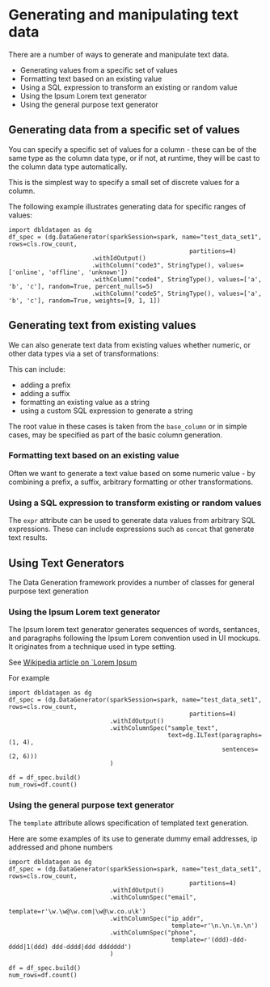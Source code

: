 # Generating and manipulating text data

There are a number of ways to generate and manipulate text data.

- Generating values from a specific set of values
- Formatting text based on an existing value
- Using a SQL expression to transform an existing or random value
- Using the Ipsum Lorem text generator
- Using the general purpose text generator

## Generating data from a specific set of values

You can specify a specific set of values for a column - these can be of the same type as the column data type, 
or if not, at runtime, they will be cast to the column data type automatically.

This is the simplest way to specify a small set of discrete values for a column.

The following example illustrates generating data for specific ranges of values:

```buildoutcfg
import dbldatagen as dg
df_spec = (dg.DataGenerator(sparkSession=spark, name="test_data_set1", rows=cls.row_count,
                                                  partitions=4)
                       .withIdOutput()
                       .withColumn("code3", StringType(), values=['online', 'offline', 'unknown'])
                       .withColumn("code4", StringType(), values=['a', 'b', 'c'], random=True, percent_nulls=5)
                       .withColumn("code5", StringType(), values=['a', 'b', 'c'], random=True, weights=[9, 1, 1])
```

## Generating text from existing values

We can also generate text data from existing values whether numeric, or other data types via a set of transformations:

This can include:
- adding a prefix
- adding a suffix
- formatting an existing value as a string
- using a custom SQL expression to generate a string

The root value in these cases is taken from the `base_column` or in simple cases, may be specified as part of the basic 
column generation.

### Formatting text based on an existing value

Often we want to generate a text value based on some numeric value - by combining a prefix, a suffix, arbitrary 
formatting or other transformations. 

### Using a SQL expression to transform existing or random values

The `expr` attribute can be used to generate data values from arbitrary SQL expressions. These can include expressions 
such as `concat` that generate text results.

## Using Text Generators
The Data Generation framework provides a number of classes for general purpose text generation

### Using the Ipsum Lorem text generator
The Ipsum lorem text generator generates sequences of words, sentances, and paragraphs following the 
Ipsum Lorem convention used in UI mockups. It originates from a technique used in type setting.

See [Wikipedia article on `Lorem Ipsum](https://en.wikipedia.org/wiki/Lorem_ipsum)

For example

```buildoutcfg
import dbldatagen as dg
df_spec = (dg.DataGenerator(sparkSession=spark, name="test_data_set1", rows=cls.row_count,
                                                  partitions=4)
                            .withIdOutput()
                            .withColumnSpec("sample_text", 
                                            text=dg.ILText(paragraphs=(1, 4), 
                                                           sentences=(2, 6)))
                            )
                            
df = df_spec.build()
num_rows=df.count()                          
```

### Using the general purpose text generator

The `template` attribute allows specification of templated text generation. 

Here are some examples of its use to generate dummy email addresses, ip addressed and phone numbers

```buildoutcfg
import dbldatagen as dg
df_spec = (dg.DataGenerator(sparkSession=spark, name="test_data_set1", rows=cls.row_count,
                                                  partitions=4)
                            .withIdOutput()
                            .withColumnSpec("email", 
                                            template=r'\w.\w@\w.com|\w@\w.co.u\k')
                            .withColumnSpec("ip_addr", 
                                             template=r'\n.\n.\n.\n')
                            .withColumnSpec("phone", 
                                             template=r'(ddd)-ddd-dddd|1(ddd) ddd-dddd|ddd ddddddd')
                            )
                            
df = df_spec.build()
num_rows=df.count()                          
```

